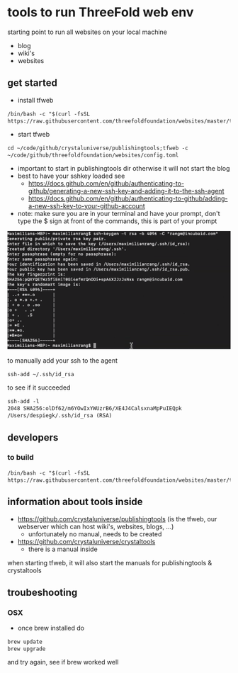 # tools to run ThreeFold web env

starting point to run all websites on your local machine

- blog
- wiki's
- websites

## get started
 - install tfweb
```
/bin/bash -c "$(curl -fsSL https://raw.githubusercontent.com/threefoldfoundation/websites/master/tools/install.sh)"
```
 - start tfweb 
 ```
cd ~/code/github/crystaluniverse/publishingtools;tfweb -c ~/code/github/threefoldfoundation/websites/config.toml

```
- important to start in publishingtools dir otherwise it will not start the blog
- best to have your sshkey loaded see
    - https://docs.github.com/en/github/authenticating-to-github/generating-a-new-ssh-key-and-adding-it-to-the-ssh-agent
    - https://docs.github.com/en/github/authenticating-to-github/adding-a-new-ssh-key-to-your-github-account
- note: make sure you are in your terminal and have your prompt, don't type the $ sign at front of the commands, this is part of your prompt

![](img/sshgen.png)

to manually add your ssh to the agent

```
ssh-add ~/.ssh/id_rsa
```

to see if it succeeded

```
ssh-add -l
2048 SHA256:olDf62/m6YOwIxYWUzrB6/XE4J4CalsxnaMpPuIEQpk /Users/despiegk/.ssh/id_rsa (RSA)
```

## developers

### to build

```
/bin/bash -c "$(curl -fsSL https://raw.githubusercontent.com/threefoldfoundation/websites/master/tools/build.sh)"
```

## information about tools inside

- https://github.com/crystaluniverse/publishingtools (is the tfweb, our webserver which can host wiki's, websites, blogs, ...)
   - unfortunately no manual, needs to be created
- https://github.com/crystaluniverse/crystaltools
   - there is a manual inside
   
when starting tfweb, it will also start the manuals for publishingtools & crystaltools

## troubeshooting

### OSX

- once brew installed do

```
brew update
brew upgrade
```

and try again, see if brew worked well



